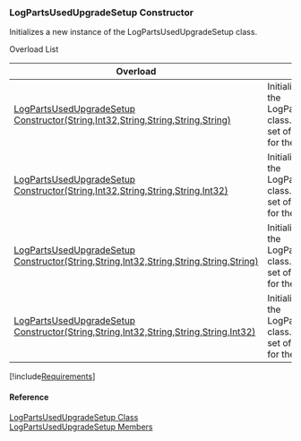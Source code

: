 ﻿### LogPartsUsedUpgradeSetup Constructor

Initializes a new instance of the LogPartsUsedUpgradeSetup class.

Overload List

| Overload | Description |
| --- | --- |
| [LogPartsUsedUpgradeSetup Constructor(String,Int32,String,String,String,String)](FChoice.Toolkits.Clarify~FChoice.Toolkits.Clarify.FieldOps.LogPartsUsedUpgradeSetup~_ctor(String,Int32,String,String,String,String).md) | Initializes a new instance of the LogPartsUsedUpgradeSetup class. This overload takes a set of required parameters for the API.   |
| [LogPartsUsedUpgradeSetup Constructor(String,Int32,String,String,String,Int32)](FChoice.Toolkits.Clarify~FChoice.Toolkits.Clarify.FieldOps.LogPartsUsedUpgradeSetup~_ctor(String,Int32,String,String,String,Int32).md) | Initializes a new instance of the LogPartsUsedUpgradeSetup class. This overload takes a set of required parameters for the API.   |
| [LogPartsUsedUpgradeSetup Constructor(String,String,Int32,String,String,String,String)](FChoice.Toolkits.Clarify~FChoice.Toolkits.Clarify.FieldOps.LogPartsUsedUpgradeSetup~_ctor(String,String,Int32,String,String,String,String).md) | Initializes a new instance of the LogPartsUsedUpgradeSetup class. This overload takes a set of required parameters for the API.   |
| [LogPartsUsedUpgradeSetup Constructor(String,String,Int32,String,String,String,Int32)](FChoice.Toolkits.Clarify~FChoice.Toolkits.Clarify.FieldOps.LogPartsUsedUpgradeSetup~_ctor(String,String,Int32,String,String,String,Int32).md) | Initializes a new instance of the LogPartsUsedUpgradeSetup class. This overload takes a set of required parameters for the API.   |

[!include[Requirements](../partials/requirements.md)]



#### Reference

[LogPartsUsedUpgradeSetup Class](FChoice.Toolkits.Clarify~FChoice.Toolkits.Clarify.FieldOps.LogPartsUsedUpgradeSetup.md)  
[LogPartsUsedUpgradeSetup Members](FChoice.Toolkits.Clarify~FChoice.Toolkits.Clarify.FieldOps.LogPartsUsedUpgradeSetup_members.md)
